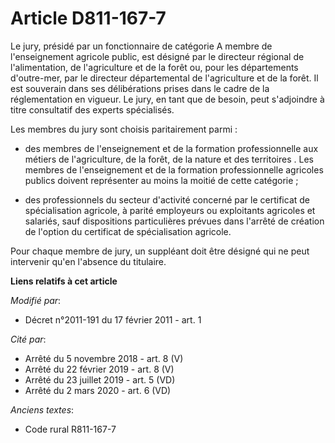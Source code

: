 # Article D811-167-7

Le jury, présidé par un fonctionnaire de catégorie A membre de l'enseignement agricole public, est désigné par le directeur
régional de l'alimentation, de l'agriculture et de la forêt ou, pour les départements d'outre-mer, par le directeur
départemental de l'agriculture et de la forêt. Il est souverain dans ses délibérations prises dans le cadre de la
réglementation en vigueur. Le jury, en tant que de besoin, peut s'adjoindre à titre consultatif des experts spécialisés. 

Les membres du jury sont choisis paritairement parmi :

- des membres de l'enseignement et de la  formation professionnelle aux métiers de l'agriculture, de la forêt, de la nature
et des territoires . Les membres de l'enseignement et de la formation professionnelle agricoles publics doivent représenter
au moins la moitié de cette catégorie ;

- des professionnels du secteur d'activité concerné par le certificat de spécialisation agricole, à parité employeurs ou
exploitants agricoles et salariés, sauf dispositions particulières prévues dans l'arrêté de création de l'option du
certificat de spécialisation agricole. 

Pour chaque membre de jury, un suppléant doit être désigné qui ne peut intervenir qu'en l'absence du titulaire.

**Liens relatifs à cet article**

_Modifié par_:

  - Décret n°2011-191 du 17 février 2011 - art. 1

_Cité par_:

  - Arrêté du 5 novembre 2018 - art. 8 (V)
  - Arrêté du 22 février 2019 - art. 8 (V)
  - Arrêté du 23 juillet 2019 - art. 5 (VD)
  - Arrêté du 2 mars 2020 - art. 6 (VD)

_Anciens textes_:

  - Code rural R811-167-7
